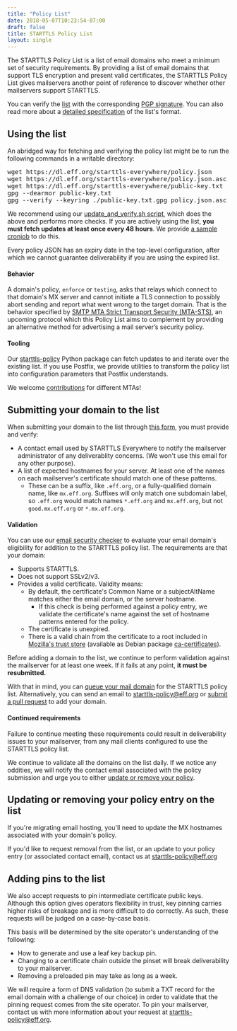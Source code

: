 ```yaml
---
title: "Policy List"
date: 2018-05-07T10:23:54-07:00
draft: false
title: STARTTLS Policy List
layout: single
---
```


The STARTTLS Policy List is a list of email domains who meet a minimum set of security requirements. By providing a list of email domains that support TLS encryption and present valid certificates, the STARTTLS Policy List gives mailservers another point of reference to discover whether other mailservers support STARTTLS.

You can verify the [list](https://dl.eff.org/starttls-everywhere/policy.json) with the corresponding [PGP signature](https://dl.eff.org/starttls-everywhere/policy.json.asc). You can also read more about a [detailed specification](https://github.com/EFForg/starttls-everywhere/blob/master/RULES.md) of the list's format.

## <a name="use"></a>Using the list

An abridged way for fetching and verifying the policy list might be to run the following commands in a writable directory:

<pre>
wget https://dl.eff.org/starttls-everywhere/policy.json
wget https://dl.eff.org/starttls-everywhere/policy.json.asc
wget https://dl.eff.org/starttls-everywhere/public-key.txt
gpg --dearmor public-key.txt
gpg --verify --keyring ./public-key.txt.gpg policy.json.asc policy.json
</pre>

We recommend using our [update_and_verify.sh script](https://github.com/EFForg/starttls-everywhere/blob/master/scripts/update_and_verify.sh), which does the above and performs more checks. If you are actively using the list, **you must fetch updates at least once every 48 hours**. We provide [a sample cronjob](https://github.com/EFForg/starttls-everywhere/blob/master/scripts/starttls-policy.cron.d) to do this.

Every policy JSON has an expiry date in the top-level configuration, after which we cannot guarantee deliverability if you are using the expired list.

#### Behavior

A domain's policy, `enforce` or `testing`, asks that relays which connect to that domain's MX server and cannot initiate a TLS connection to possibly abort sending and report what went wrong to the target domain. That is the behavior specified by [SMTP MTA Strict Transport Security (MTA-STS)](https://tools.ietf.org/html/draft-ietf-uta-mta-sts), an upcoming protocol which this Policy List aims to complement by providing an alternative method for advertising a mail server’s security policy.

#### Tooling

Our [starttls-policy](https://github.com/EFForg/starttls-policy-cli) Python package can fetch updates to and iterate over the existing list. If you use Postfix, we provide utilities to transform the policy list into configuration parameters that Postfix understands.

We welcome [contributions](https://github.com/EFForg/starttls-everywhere) for different MTAs!

## <a name="add"></a>Submitting your domain to the list

When submitting your domain to the list through [this form](/add-domain), you must provide and verify:

 * A contact email used by STARTTLS Everywhere to notify the mailserver administrator of any deliverablity concerns. (We won't use this email for any other purpose).
 * A list of expected hostnames for your server. At least one of the names on each mailserver's certificate should match one of these patterns.
    * These can be a suffix, like `.eff.org`, or a fully-qualified domain name, like `mx.eff.org`. Suffixes will only match one subdomain label, so `.eff.org` would match names `*.eff.org` and `mx.eff.org`, but not `good.mx.eff.org` or `*.mx.eff.org`.

#### Validation

You can use our [email security checker](/) to evaluate your email domain's eligibility for addition to the STARTTLS policy list.
The requirements are that your domain:

 * Supports STARTTLS.
 * Does not support SSLv2/v3.
 * Provides a valid certificate. Validity means:
    * By default, the certificate's Common Name or a subjectAltName matches either the email domain, or the server hostname.
         * If this check is being performed against a policy entry, we validate the certificate's name against the set of hostname patterns entered for the policy.
    * The certificate is unexpired.
    * There is a valid chain from the certificate to a root included in [Mozilla's trust store](https://wiki.mozilla.org/CA/Included_Certificates) (available as Debian package [ca-certificates](https://packages.debian.org/sid/ca-certificates)).

Before adding a domain to the list, we continue to perform validation against the mailserver for at least one week. If it fails at any point, **it must be resubmitted.**

With that in mind, you can [queue your mail domain](/add-domain) for the STARTTLS policy list. Alternatively, you can send an email to [starttls-policy@eff.org](mailto:starttls-policy@eff.org) or [submit a pull request](https://github.com/EFForg/starttls-everywhere) to add your domain.

#### Continued requirements

Failure to continue meeting these requirements could result in deliverability issues to your mailserver, from any mail clients configured to use the STARTTLS policy list.

We continue to validate all the domains on the list daily. If we notice any oddities, we will notify the contact email associated with the policy submission and urge you to either [update or remove your policy](#update).

## <a name="update"></a> Updating or removing your policy entry on the list

If you're migrating email hosting, you'll need to update the MX hostnames associated with your domain's policy.

If you'd like to request removal from the list, or an update to your policy entry (or associated contact email), contact us at [starttls-policy@eff.org](mailto:starttls-policy@eff.org)

## <a name="pin"></a>Adding pins to the list

We also accept requests to pin intermediate certificate public keys. Although this option gives operators flexibility in trust, key pinning carries higher risks of breakage and is more difficult to do correctly. As such, these requests will be judged on a case-by-case basis.

This basis will be determined by the site operator's understanding of the following:

   * How to generate and use a leaf key backup pin.
   * Changing to a certificate chain outside the pinset will break deliverability to your mailserver.
   * Removing a preloaded pin may take as long as a week.

We will require a form of DNS validation (to submit a TXT record for the email domain with a challenge of our choice) in order to validate that the pinning request comes from the site operator.
To pin your mailserver, contact us with more information about your request at [starttls-policy@eff.org](mailto:starttls-policy@eff.org).

